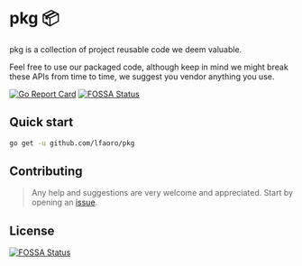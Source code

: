 # pkg 📦

pkg is a collection of project reusable code we deem valuable.

Feel free to use our packaged code, although keep in mind we might break these APIs from time to time, 
we suggest you vendor anything you use.

[![Go Report Card](https://goreportcard.com/badge/github.com/lfaoro/pkg)](https://goreportcard.com/report/github.com/lfaoro/pkg)
[![FOSSA Status](https://app.fossa.io/api/projects/git%2Bgithub.com%2Flfaoro%2Fpkg.svg?type=shield)](https://app.fossa.io/projects/git%2Bgithub.com%2Flfaoro%2Fpkg?ref=badge_shield)

## Quick start

```bash
go get -u github.com/lfaoro/pkg
```

## Contributing

> Any help and suggestions are very welcome and appreciated.
> Start by opening an [issue](https://github.com/lfaoro/pkg/issues/new).


## License
[![FOSSA Status](https://app.fossa.io/api/projects/git%2Bgithub.com%2Flfaoro%2Fpkg.svg?type=large)](https://app.fossa.io/projects/git%2Bgithub.com%2Flfaoro%2Fpkg?ref=badge_large)